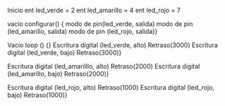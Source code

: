 Inicio
ent led_verde = 2
ent led_amarillo = 4
ent led_rojo = 7

vacío configurar() {
modo de pin(led_verde, salida)
modo de pin (led_amarillo, salida)
modo de pin (led_rojo, salida)}

Vacío loop () {}
Escritura digital (led_verde, alto)
Retraso(3000)
Escritura digital (led_verde, bajo)
Retraso(3000)}

Escritura digital (led_amarilllo, alto)
Retraso(2000)
Escritura digital (led_amarillo, bajo)
Retraso(2000)}

Escritura digital (led_rojo, alto)
Retraso(1000)
Escritura digital (led_rojo, bajo)
Retraso(1000)}